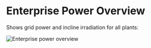 # Enterprise Power Overview

Shows grid power and incline irradiation for all plants:

![Enterprise power overview](../../img/poweroverviewchart.png)
